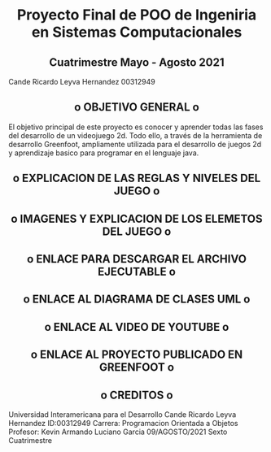 
<h1 align='center'>Proyecto Final de POO de Ingeniria en Sistemas Computacionales </h1>

<h2 align='center'>Cuatrimestre Mayo - Agosto 2021 </h2>

Cande Ricardo Leyva Hernandez 00312949

<h2 align='center'>o OBJETIVO GENERAL o</h2>
El objetivo principal de este proyecto es conocer y aprender todas las fases del desarrollo
de un videojuego 2d. Todo ello, a través de la herramienta de desarrollo Greenfoot, ampliamente utilizada 
para el desarrollo de juegos 2d y aprendizaje basico para programar en el lenguaje java.

<h2 align='center'>o EXPLICACION DE LAS REGLAS Y NIVELES DEL JUEGO o</h2>


<h2 align='center'>o IMAGENES Y EXPLICACION DE LOS ELEMETOS DEL JUEGO o</h2>


<h2 align='center'>o ENLACE PARA DESCARGAR EL ARCHIVO EJECUTABLE o</h2>


<h2 align='center'>o ENLACE AL DIAGRAMA DE CLASES UML o</h2>


<h2 align='center'>o ENLACE AL VIDEO DE YOUTUBE o</h2>


<h2 align='center'>o ENLACE AL PROYECTO PUBLICADO EN GREENFOOT o</h2>


<h2 align='center'>o CREDITOS o</h2>
Universidad Interamericana para el Desarrollo
Cande Ricardo Leyva Hernandez ID:00312949
Carrera: Programacion Orientada a Objetos
Profesor: Kevin Armando Luciano Garcia
09/AGOSTO/2021
Sexto Cuatrimestre
